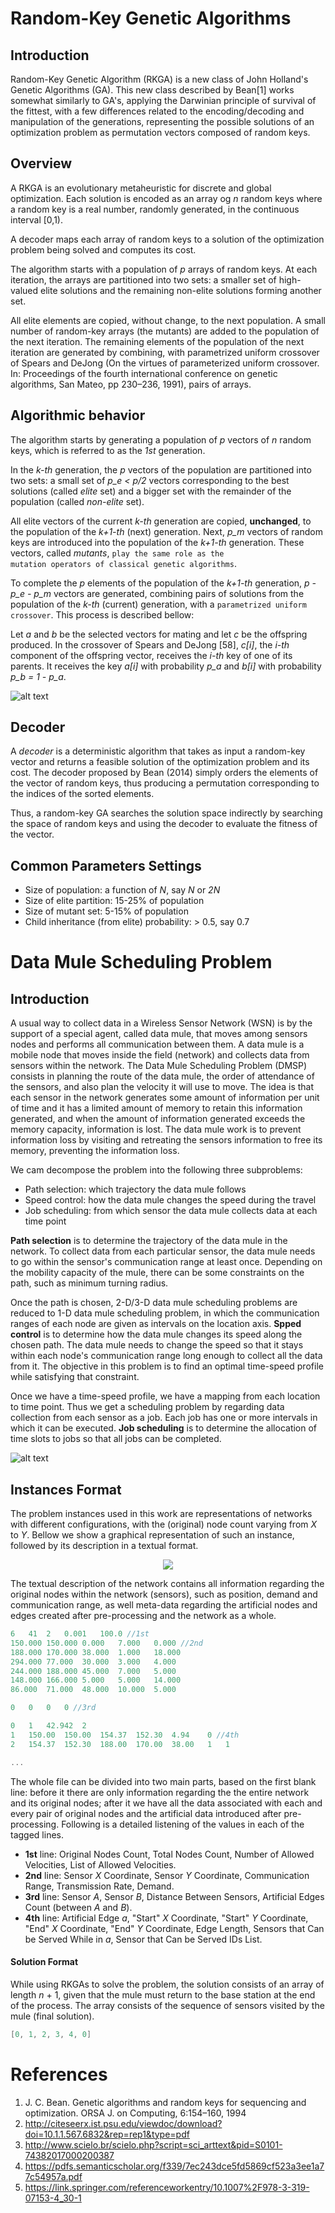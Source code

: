 # Random-Key Genetic Algorithms

## Introduction
Random-Key Genetic Algorithm (RKGA) is a new class of John Holland's Genetic Algorithms (GA). This new class described by Bean[1] works somewhat similarly to GA's, applying the Darwinian principle of survival of the fittest, with a few differences related to the encoding/decoding and manipulation of the generations, representing the possible solutions of an optimization problem as permutation vectors composed of random keys.

## Overview
A RKGA is an evolutionary metaheuristic for discrete and global optimization. Each solution is encoded as an array og *n* random keys where a random key is a real number, randomly generated, in the continuous interval [0,1).

A decoder maps each array of random keys to a solution of the optimization problem being solved and computes its cost.

The algorithm starts with a population of *p* arrays of random keys. At each iteration, the arrays are partitioned into two sets: a smaller set of high-valued elite solutions and the remaining non-elite solutions forming another set.

All elite elements are copied, without change, to the next population. A small number of random-key arrays (the mutants) are added to the population of the next iteration. The remaining elements of the population of the next iteration are generated by combining, with parametrized uniform crossover of Spears and DeJong (On the virtues of parameterized uniform crossover. In: Proceedings of the fourth international conference on genetic algorithms, San Mateo, pp 230–236, 1991), pairs of arrays.

## Algorithmic behavior
The algorithm starts by generating a population of *p* vectors of *n* random keys, which is referred to as the *1st* generation.

In the *k-th* generation, the *p* vectors of the population are partitioned into two sets: a small set of *p_e < p/2* vectors corresponding to the best solutions (called *elite* set) and a bigger set with the remainder of the population (called *non-elite* set).

All elite vectors of the current *k-th* generation are copied, **unchanged**, to the population of the *k+1-th* (next) generation. Next, *p_m* vectors of random keys are introduced into the population of the *k+1-th* generation. These vectors, called *mutants*, <code>play the same role as the mutation operators of classical genetic algorithms</code>.

To complete the *p* elements of the population of the *k+1-th* generation, *p - p_e - p_m* vectors are generated, combining pairs of solutions from the population of the *k-th* (current) generation, with a <code>parametrized uniform crossover</code>. This process is described bellow:

Let *a* and *b* be the selected vectors for mating and let *c* be the offspring produced. In the crossover of Spears and DeJong [58], *c[i]*, the *i-th* component of the offspring vector, receives the *i-th* key of one of its parents. It receives the key *a[i]* with probability *p_a* and *b[i]* with probability *p_b = 1 - p\_a*.

![alt text](https://github.com/Willian-Girao/random-key_genetic_algorithms/blob/master/algorithm_cycle.jpg)

## Decoder
A *decoder* is a deterministic algorithm that takes as input a random-key vector and returns a feasible solution of the optimization problem and its cost. The decoder proposed by Bean (2014) simply orders the elements of the vector of random keys, thus producing a permutation corresponding to the indices of the sorted elements.

Thus, a random-key GA searches the solution space indirectly by searching the space of random keys and using the decoder to evaluate the fitness of the vector.

## Common Parameters Settings

- Size of population: a function of *N*, say *N* or *2N*
- Size of elite partition: 15-25% of population
- Size of mutant set: 5-15% of population
- Child inheritance (from elite) probability: > 0.5, say 0.7

# Data Mule Scheduling Problem

## Introduction

A usual way to collect data in a Wireless Sensor Network (WSN) is by the support of a special agent, called data mule, that moves among sensors nodes and performs all communication between them. A data mule is a mobile node that moves inside the field (network) and collects data from sensors within the network. The Data Mule Scheduling Problem (DMSP) consists in planning the route of the data mule, the order of attendance of the sensors, and also plan the velocity it will use to move. The idea is that each sensor in the network generates some amount of information per unit of time and it has a limited amount of memory to retain this information generated, and when the amount of information generated exceeds the memory capacity, information is lost. The data mule work is to prevent information loss by visiting and retreating the sensors information to free its memory, preventing the information loss.

We cam decompose  the problem into the following three subproblems:
- Path selection: which trajectory the data mule follows
- Speed control: how the data mule changes the speed during the travel
- Job scheduling: from which sensor the data mule collects data at each time point

**Path selection** is to determine the trajectory of the data mule in the network. To collect data from each particular sensor, the data mule needs to go within the sensor's communication range at least once. Depending on the mobility capacity of the mule, there can be some constraints on the path, such as minimum turning radius.

Once the path is chosen, 2-D/3-D data mule scheduling problems are reduced to 1-D data mule scheduling problem, in which the communication ranges of each node are given as intervals on the location axis. **Spped control** is to determine how the data mule changes its speed along the chosen path. The data mule needs to change the speed so that it stays within each node's communication range long enough to collect all the data from it. The objective in this problem is to find an optimal time-speed profile while satisfying that constraint.

Once we have a time-speed profile, we have a mapping from each location to time point. Thus we get a scheduling problem by regarding data collection from each sensor as a job. Each job has one or more intervals in which it can be executed. **Job scheduling** is to determine the allocation of time slots to jobs so that all jobs can be completed.

![alt text](https://github.com/Willian-Girao/random-key_genetic_algorithms/blob/master/substeps_dmsp.png)

## Instances Format

The problem instances used in this work are representations of networks with different configurations, with the (original) node count varying from *X* to *Y*. Bellow we show a graphical representation of such an instance, followed by its description in a textual format.

<div style="text-align:center"><img src="https://github.com/Willian-Girao/random-key_genetic_algorithms/blob/master/testGraph1.png" />
</div>

The textual description of the network contains all information regarding the original nodes within the network (sensors), such as position, demand and communication range, as well meta-data regarding the artificial nodes and edges created after pre-processing and the network as a whole.

```cpp
6	41	2	0.001	100.0 //1st
150.000	150.000	0.000	7.000	0.000 //2nd
188.000	170.000	38.000	1.000	18.000
294.000	77.000	30.000	3.000	4.000
244.000	188.000	45.000	7.000	5.000
148.000	166.000	5.000	5.000	14.000
86.000	71.000	48.000	10.000	5.000

0	0	0	0 //3rd

0	1	42.942	2
1	150.00	150.00	154.37	152.30	4.94	0 //4th
2	154.37	152.30	188.00	170.00	38.00	1	1

...
```

The whole file can be divided into two main parts, based on the first blank line: before it there are only information regarding the the entire network and its original nodes; after it we have all the data associated with each and every pair of original nodes and the artificial data introduced after pre-processing. Following is a detailed listening of the values in each of the tagged lines.

- **1st** line: Original Nodes Count, Total Nodes Count, Number of Allowed Velocities, List of Allowed Velocities.
- **2nd** line: Sensor *X* Coordinate, Sensor *Y* Coordinate, Communication Range, Transmission Rate, Demand.
- **3rd** line: Sensor *A*, Sensor *B*, Distance Between Sensors, Artificial Edges Count (between *A* and *B*).
- **4th** line: Artificial Edge *a*, "Start" *X* Coordinate, "Start" *Y* Coordinate, "End" *X* Coordinate, "End" *Y* Coordinate, Edge Length, Sensors that Can be Served While in *a*, Sensor that Can be Served IDs List.

#### Solution Format

While using RKGAs to solve the problem, the solution consists of an array of length *n* + 1, given that the mule must return to the base station at the end of the process. The array consists of the sequence of sensors visited by the mule (final solution).

```cpp
[0, 1, 2, 3, 4, 0]
```


# References

1. J. C. Bean. Genetic algorithms and random keys for sequencing and optimization. ORSA J. on Computing, 6:154–160, 1994
2. http://citeseerx.ist.psu.edu/viewdoc/download?doi=10.1.1.567.6832&rep=rep1&type=pdf
3. http://www.scielo.br/scielo.php?script=sci_arttext&pid=S0101-74382017000200387
4. https://pdfs.semanticscholar.org/f339/7ec243dce5fd5869cf523a3ee1a77c54957a.pdf
5. https://link.springer.com/referenceworkentry/10.1007%2F978-3-319-07153-4_30-1
